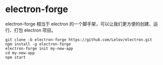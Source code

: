 # electron-forge
electron-forge 相当于 electron 的一个脚手架，可以让我们更方便的创建、运行、打包 electron 项目。
```
git clone -b electron-forge https://github.com/Lelov/electron.git
npm install -g electron-forge
electron-forge init my-new-app
cd my-new-app
npm start
```
